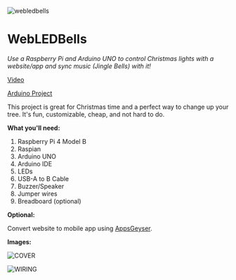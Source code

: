 ![webledbells](https://user-images.githubusercontent.com/72550915/160231416-75544fc6-44b3-4045-9b0b-da2b0aa52ab9.png)

# WebLEDBells
_Use a Raspberry Pi and Arduino UNO to control Christmas lights with a website/app and sync music (Jingle Bells) with it!_

[Video](https://www.youtube.com/watch?v=4WLUqSsakPU)

[Arduino Project](https://create.arduino.cc/projecthub/resuther/arduino-raspberry-pi-website-controllable-christmas-lights-d58a2e)

This project is great for Christmas time and a perfect way to change up your tree. It's fun, customizable, cheap, and not hard to do.

**What you'll need:**
1. Raspberry Pi 4 Model B
2. Raspian
3. Arduino UNO
4. Arduino IDE
5. LEDs
6. USB-A to B Cable
7. Buzzer/Speaker
8. Jumper wires
9. Breadboard (optional)

**Optional:**

Convert website to mobile app using [AppsGeyser](https://appsgeyser.com/blog/convert-website-to-mobile-app-free-software/).

**Images:**

![COVER](https://user-images.githubusercontent.com/72550915/160230634-3bb080e2-5e21-42dc-bf8e-9ee3c059b87f.png)

![WIRING](https://user-images.githubusercontent.com/72550915/160230708-dedb27b4-cf02-4bb0-8c6d-8095e7e81470.png)
